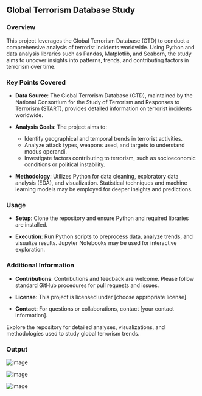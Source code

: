 
## Global Terrorism Database Study

### Overview
This project leverages the Global Terrorism Database (GTD) to conduct a comprehensive analysis of terrorist incidents worldwide. Using Python and data analysis libraries such as Pandas, Matplotlib, and Seaborn, the study aims to uncover insights into patterns, trends, and contributing factors in terrorism over time.

### Key Points Covered
- **Data Source**: The Global Terrorism Database (GTD), maintained by the National Consortium for the Study of Terrorism and Responses to Terrorism (START), provides detailed information on terrorist incidents worldwide.
  
- **Analysis Goals**: The project aims to:
  - Identify geographical and temporal trends in terrorist activities.
  - Analyze attack types, weapons used, and targets to understand modus operandi.
  - Investigate factors contributing to terrorism, such as socioeconomic conditions or political instability.
  
- **Methodology**: Utilizes Python for data cleaning, exploratory data analysis (EDA), and visualization. Statistical techniques and machine learning models may be employed for deeper insights and predictions.

### Usage
- **Setup**: Clone the repository and ensure Python and required libraries are installed.
  
- **Execution**: Run Python scripts to preprocess data, analyze trends, and visualize results. Jupyter Notebooks may be used for interactive exploration.

### Additional Information
- **Contributions**: Contributions and feedback are welcome. Please follow standard GitHub procedures for pull requests and issues.
  
- **License**: This project is licensed under [choose appropriate license].

- **Contact**: For questions or collaborations, contact [your contact information].

Explore the repository for detailed analyses, visualizations, and methodologies used to study global terrorism trends.

### Output 

![image](https://github.com/Vaishnavit08/Global-Terrorism-Database-study/assets/92875011/ffd37990-4cff-47d1-a34f-98bbbef5e1ea)



![image](https://github.com/Vaishnavit08/Global-Terrorism-Database-study/assets/92875011/6dfc6068-0f2a-4629-a673-a5b0c4fea192)


![image](https://github.com/Vaishnavit08/Global-Terrorism-Database-study/assets/92875011/dbc3a46e-b578-4f1c-bdbf-67363f2d02e7)





